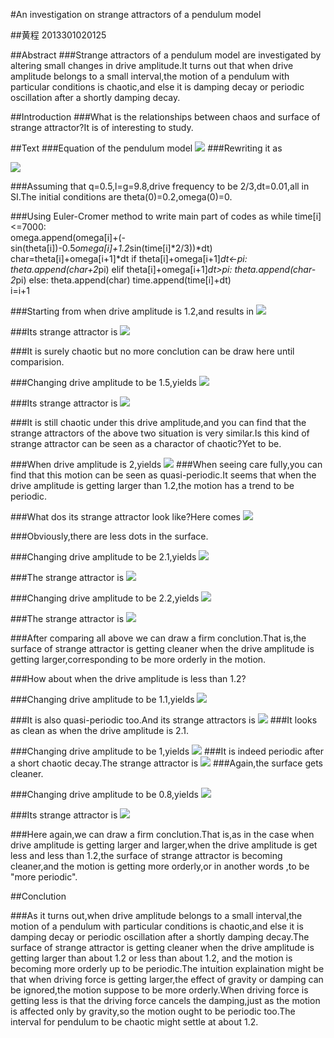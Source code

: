 #An investigation on strange attractors of a pendulum model

##黄程  2013301020125

##Abstract
###Strange attractors of a pendulum model are investigated by altering small changes in drive amplitude.It turns out that when drive amplitude belongs to a small interval,the motion of a pendulum with particular conditions is chaotic,and else it is damping decay or periodic oscillation after a shortly damping decay.

##Introduction
###What is the relationships between chaos and surface of strange attractor?It is of interesting to study.

##Text
###Equation of the pendulum model ![](https://raw.githubusercontent.com/chenghuang2016/computationalphysics_N2013301020125/master/%E7%AC%AC%E4%B9%9D%E6%AC%A1%E4%BD%9C%E4%B8%9A/formula.png)
###Rewriting it as 

![](https://raw.githubusercontent.com/chenghuang2016/computationalphysics_N2013301020125/master/%E7%AC%AC%E4%B9%9D%E6%AC%A1%E4%BD%9C%E4%B8%9A/Formula.png)

###Assuming that q=0.5,l=g=9.8,drive frequency to be 2/3,dt=0.01,all in SI.The initial conditions are theta(0)=0.2,omega(0)=0.

###Using Euler-Cromer method to write main part of codes as
    while time[i]<=7000:    
        omega.append(omega[i]+(-sin(theta[i])-0.5*omega[i]+1.2*sin(time[i]*2/3))*dt)
        char=theta[i]+omega[i+1]*dt
        if theta[i]+omega[i+1]*dt<-pi:        
            theta.append(char+2*pi)
        elif theta[i]+omega[i+1]*dt>pi:
            theta.append(char-2*pi)
        else:
            theta.append(char)
        time.append(time[i]+dt)    
        i=i+1

###Starting from when drive amplitude is 1.2,and results in
![](https://raw.githubusercontent.com/chenghuang2016/computationalphysics_N2013301020125/master/%E7%AC%AC%E4%B9%9D%E6%AC%A1%E4%BD%9C%E4%B8%9A/Fd%3D1.2.png)

###Its strange attractor is
![](https://raw.githubusercontent.com/chenghuang2016/computationalphysics_N2013301020125/master/%E7%AC%AC%E4%B9%9D%E6%AC%A1%E4%BD%9C%E4%B8%9A/FD%3D1.2.png)

###It is surely chaotic but no more conclution can be draw here until comparision.

###Changing drive amplitude to be 1.5,yields
![](https://raw.githubusercontent.com/chenghuang2016/computationalphysics_N2013301020125/master/%E7%AC%AC%E4%B9%9D%E6%AC%A1%E4%BD%9C%E4%B8%9A/Fd%3D1.5.png)

###Its strange attractor is 
![](https://raw.githubusercontent.com/chenghuang2016/computationalphysics_N2013301020125/master/%E7%AC%AC%E4%B9%9D%E6%AC%A1%E4%BD%9C%E4%B8%9A/FD%3D1.5.png)

###It is still chaotic under this drive amplitude,and you can find that the strange attractors of the above two situation is very similar.Is this kind of strange attractor can be seen as a charactor of chaotic?Yet to be.

###When drive amplitude is 2,yields
![](https://raw.githubusercontent.com/chenghuang2016/computationalphysics_N2013301020125/master/%E7%AC%AC%E4%B9%9D%E6%AC%A1%E4%BD%9C%E4%B8%9A/Fd%3D2png.png)
###When seeing care fully,you can find that this motion can be seen as quasi-periodic.It seems that when the drive amplitude is getting larger than 1.2,the motion has a trend to be periodic.

###What dos its strange attractor look like?Here comes
![](https://raw.githubusercontent.com/chenghuang2016/computationalphysics_N2013301020125/master/%E7%AC%AC%E4%B9%9D%E6%AC%A1%E4%BD%9C%E4%B8%9A/FD%3D2.png)

###Obviously,there are less dots in the surface.

###Changing drive amplitude to be 2.1,yields
![](https://raw.githubusercontent.com/chenghuang2016/computationalphysics_N2013301020125/master/%E7%AC%AC%E4%B9%9D%E6%AC%A1%E4%BD%9C%E4%B8%9A/Fd%3D2.1.png)

###The strange attractor is 
![](https://raw.githubusercontent.com/chenghuang2016/computationalphysics_N2013301020125/master/%E7%AC%AC%E4%B9%9D%E6%AC%A1%E4%BD%9C%E4%B8%9A/FD%3D2.1.png)

###Changing drive amplitude to be 2.2,yields
![](https://raw.githubusercontent.com/chenghuang2016/computationalphysics_N2013301020125/master/%E7%AC%AC%E4%B9%9D%E6%AC%A1%E4%BD%9C%E4%B8%9A/Fd%3D2.2.png)

###The strange attractor is 
![](https://raw.githubusercontent.com/chenghuang2016/computationalphysics_N2013301020125/master/%E7%AC%AC%E4%B9%9D%E6%AC%A1%E4%BD%9C%E4%B8%9A/FD%3D2.2.png)

###After comparing all above we can draw a firm conclution.That is,the surface of strange attractor is getting cleaner when the drive amplitude is getting larger,corresponding to be more orderly in the motion.

###How about when the drive amplitude is less than 1.2?

###Changing drive amplitude to be 1.1,yields
![](https://raw.githubusercontent.com/chenghuang2016/computationalphysics_N2013301020125/master/%E7%AC%AC%E4%B9%9D%E6%AC%A1%E4%BD%9C%E4%B8%9A/Fd%3D1.1.png)

###It is also quasi-periodic too.And its strange attractors is 
![](https://raw.githubusercontent.com/chenghuang2016/computationalphysics_N2013301020125/master/%E7%AC%AC%E4%B9%9D%E6%AC%A1%E4%BD%9C%E4%B8%9A/FD%3D1.1.png)
###It looks as clean as when the drive amplitude is 2.1.

###Changing drive amplitude to be 1,yields
![](https://raw.githubusercontent.com/chenghuang2016/computationalphysics_N2013301020125/master/%E7%AC%AC%E4%B9%9D%E6%AC%A1%E4%BD%9C%E4%B8%9A/Fd%3D1.png)
###It is indeed periodic after a short chaotic decay.The strange attractor is 
![](https://raw.githubusercontent.com/chenghuang2016/computationalphysics_N2013301020125/master/%E7%AC%AC%E4%B9%9D%E6%AC%A1%E4%BD%9C%E4%B8%9A/FD%3D1.png)
###Again,the surface gets cleaner.

###Changing drive amplitude to be 0.8,yields
![](https://raw.githubusercontent.com/chenghuang2016/computationalphysics_N2013301020125/master/%E7%AC%AC%E4%B9%9D%E6%AC%A1%E4%BD%9C%E4%B8%9A/Fd%3D0.8.png)

###Its strange attractor is 
![](https://raw.githubusercontent.com/chenghuang2016/computationalphysics_N2013301020125/master/%E7%AC%AC%E4%B9%9D%E6%AC%A1%E4%BD%9C%E4%B8%9A/FD%3D0.8.png)

###Here again,we can draw a firm conclution.That is,as in the case when drive amplitude is getting larger and larger,when the drive amplitude is get less and less than 1.2,the surface of strange attractor is becoming cleaner,and the motion is getting more orderly,or in another words ,to be "more periodic".

##Conclution

###As it turns out,when drive amplitude belongs to a small interval,the motion of a pendulum with particular conditions is chaotic,and else it is damping decay or periodic oscillation after a shortly damping decay.The surface of strange attractor is getting cleaner when the drive amplitude is getting larger than about 1.2 or less than about 1.2, and the motion is becoming more orderly up to be periodic.The intuition explaination might be that when driving force is getting larger,the effect of gravity or damping can be ignored,the motion suppose to be more orderly.When driving force is getting less is that the driving force cancels the damping,just as the motion is affected only by gravity,so the motion ought to be periodic too.The interval for pendulum to be chaotic might settle at about 1.2.


